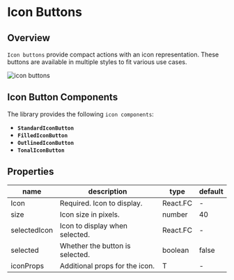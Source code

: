 # Icon Buttons

## Overview

```Icon buttons``` provide compact actions with an icon representation. These buttons are available in multiple styles to fit various use cases.

![icon buttons](https://ik.imagekit.io/Computools/rn-material-components/icon_buttons.png?updatedAt=1730123727799)

## Icon Button Components

The library provides the following ```icon components```:

- **```StandardIconButton```**
- **```FilledIconButton```**
- **```OutlinedIconButton```**
- **```TonalIconButton```**


## Properties

| name | description | type | default |
| ------ | ------ | ------ | ----|
| Icon | Required. Icon to display. | React.FC | - |
| size | Icon size in pixels. | number | 40 |
| selectedIcon | Icon to display when selected. | React.FC | - |
| selected | Whether the button is selected. | boolean | false |
| iconProps |	Additional props for the icon. | T | - |
